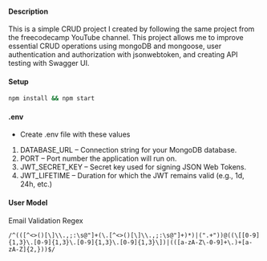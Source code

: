#### Description

This is a simple CRUD project I created by following the same project from the freecodecamp YouTube channel.
This project allows me to improve essential CRUD operations using mongoDB and mongoose, user authentication and authorization with jsonwebtoken, and creating API testing with Swagger UI.

#### Setup

```bash
npm install && npm start
```

#### .env

-   Create .env file with these values

1. DATABASE_URL – Connection string for your MongoDB database.
2. PORT – Port number the application will run on.
3. JWT_SECRET_KEY – Secret key used for signing JSON Web Tokens.
4. JWT_LIFETIME – Duration for which the JWT remains valid (e.g., 1d, 24h, etc.)

#### User Model

Email Validation Regex

```regex
/^(([^<>()[\]\\.,;:\s@"]+(\.[^<>()[\]\\.,;:\s@"]+)*)|(".+"))@((\[[0-9]{1,3}\.[0-9]{1,3}\.[0-9]{1,3}\.[0-9]{1,3}\])|(([a-zA-Z\-0-9]+\.)+[a-zA-Z]{2,}))$/
```
